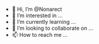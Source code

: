 - 👋 Hi, I’m @Nonarect
- 👀 I’m interested in ...
- 🌱 I’m currently learning ...
- 💞️ I’m looking to collaborate on ...
- 📫 How to reach me ...

<!---
Nonarect/Nonarect is a ✨ special ✨ repository because its `README.md` (this file) appears on your GitHub profile.
You can click the Preview link to take a look at your changes.
--->
